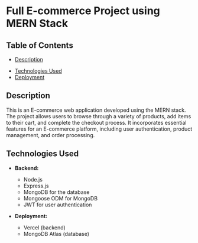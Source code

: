 # Full E-commerce Project using MERN Stack

## Table of Contents

- [Description](#description)
<!-- - [Features](#features) -->
- [Technologies Used](#technologies-used)
- [Deployment](#deployment)

## Description

This is an E-commerce web application developed using the MERN stack. The project allows users to browse through a variety of products, add items to their cart, and complete the checkout process. It incorporates essential features for an E-commerce platform, including user authentication, product management, and order processing.

<!-- ## Features

- User authentication (signup, login, logout)
- Product browsing with detailed product pages
- Shopping cart functionality
- Checkout process with order confirmation
- User account management
- Admin panel for product and user management (CRUD operations)
- Responsive design for optimal user experience on various devices -->

## Technologies Used

<!-- - **Frontend:**

  - React.js
  - Redux for state management
  - React Router for navigation
  - Axios for API requests
  - Antd for UI components -->

<!-- - **Styling:**
- react-bootstrap
- CSS -->

- **Backend:**

  - Node.js
  - Express.js
  - MongoDB for the database
  - Mongoose ODM for MongoDB
  - JWT for user authentication

- **Deployment:**
  - Vercel (backend)
  <!-- - Vercel (frontend) -->
  - MongoDB Atlas (database)
